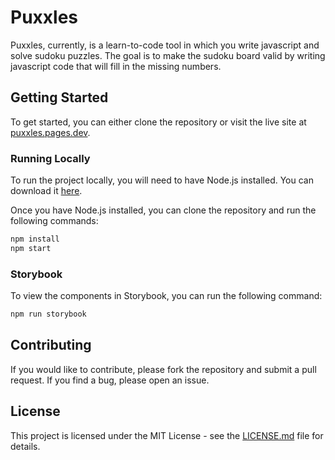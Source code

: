 # Puxxles

Puxxles, currently, is a learn-to-code tool in which you write javascript and solve sudoku puzzles. The goal is to make the sudoku board valid by writing javascript code that will fill in the missing numbers.

## Getting Started

To get started, you can either clone the repository or visit the live site at [puxxles.pages.dev](https://puxxles.pages.dev).

### Running Locally

To run the project locally, you will need to have Node.js installed. You can download it [here](https://nodejs.org/en/download/).

Once you have Node.js installed, you can clone the repository and run the following commands:

```bash
npm install
npm start
```

### Storybook

To view the components in Storybook, you can run the following command:

```bash
npm run storybook
```

## Contributing

If you would like to contribute, please fork the repository and submit a pull request. If you find a bug, please open an issue.

## License

This project is licensed under the MIT License - see the [LICENSE.md](LICENSE.md) file for details.
